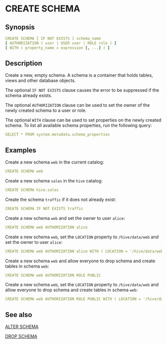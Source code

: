 # CREATE SCHEMA

## Synopsis

```yaml
CREATE SCHEMA [ IF NOT EXISTS ] schema_name
[ AUTHORIZATION ( user | USER user | ROLE role ) ]
[ WITH ( property_name = expression [, ...] ) ]
```

## Description

Create a new, empty schema. A schema is a container that holds tables, views and other database objects.

The optional `IF NOT EXISTS` clause causes the error to be suppressed if the schema already exists.

The optional `AUTHORIZATION` clause can be used to set the owner of the newly created schema to a user or role.

The optional `WITH` clause can be used to set properties on the newly created schema. To list all available schema properties, run the following query:

```yaml
SELECT * FROM system.metadata.schema_properties
```

## Examples

Create a new schema `web` in the current catalog:

```yaml
CREATE SCHEMA web
```

Create a new schema `sales` in the `hive` catalog:

```yaml
CREATE SCHEMA hive.sales
```

Create the schema `traffic` if it does not already exist:

```yaml
CREATE SCHEMA IF NOT EXISTS traffic
```

Create a new schema `web` and set the owner to user `alice`:

```yaml
CREATE SCHEMA web AUTHORIZATION alice
```

Create a new schema `web`, set the `LOCATION` property to `/hive/data/web` and set the owner to user `alice`:

```yaml
CREATE SCHEMA web AUTHORIZATION alice WITH ( LOCATION = '/hive/data/web' )
```

Create a new schema `web` and allow everyone to drop schema and create tables in schema `web`:

```yaml
CREATE SCHEMA web AUTHORIZATION ROLE PUBLIC
```

Create a new schema `web`, set the `LOCATION` property to `/hive/data/web` and allow everyone to drop schema and create tables in schema `web`:

```yaml
CREATE SCHEMA web AUTHORIZATION ROLE PUBLIC WITH ( LOCATION = '/hive/data/web' )
```

## See also

[ALTER SCHEMA](./alter_schema.md) 

[DROP SCHEMA](./drop_schema.md)
